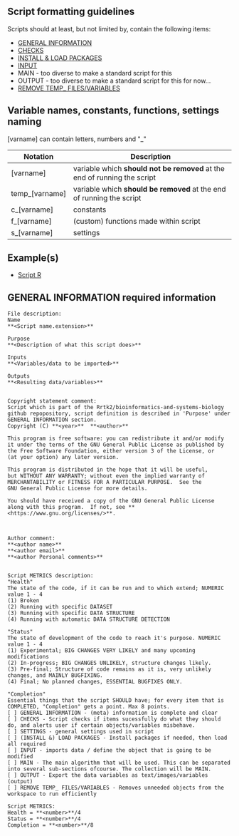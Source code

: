 ## Script formatting guidelines
Scripts should at least, but not limited by, contain the following items:
- [GENERAL INFORMATION](https://github.com/Rrtk2/bioinformatics-and-systems-biology/blob/master/Script-essentials/GENERAL-INFORMATION.R) 
- [CHECKS](https://github.com/Rrtk2/bioinformatics-and-systems-biology/blob/master/Script-essentials/CHECKS.R) 
- [INSTALL & LOAD PACKAGES](https://github.com/Rrtk2/bioinformatics-and-systems-biology/blob/master/Script-essentials/INSTALL-LOAD-PACKAGES.R) 
- [INPUT](https://github.com/Rrtk2/bioinformatics-and-systems-biology/blob/master/Script-essentials/INPUT.R) 
- MAIN - too diverse to make a standard script for this
- OUTPUT - too diverse to make a standard script for this for now...
- [REMOVE TEMP_ FILES/VARIABLES](https://github.com/Rrtk2/bioinformatics-and-systems-biology/blob/master/Script-essentials/REMOVE%20TEMP_VARS.R) 

## Variable names, constants, functions, settings naming
[varname] can contain letters, numbers and "_"

| Notation 	|   Description	|   	
|---	|---	|
| [varname] 	|  variable which **should not be removed** at the end of running the script 	|
| temp_[varname] 	|  variable which **should be removed** at the end of running the script 	|
| c_[varname] 	|   constants	|
| f_[varname] 	|   (custom) functions made within script	|
| s_[varname] 	|   settings	|

## Example(s)
- [Script R](https://github.com/Rrtk2/bioinformatics-and-systems-biology/blob/master/Script-essentials/EXAMPLE-SCRIPT-1.R) 


## GENERAL INFORMATION required information
	File description:
	Name
	**<Script name.extension>**

	Purpose 
	**<Description of what this script does>**

	Inputs
	**<Variables/data to be imported>**

	Outputs
	**<Resulting data/variables>**


	Copyright statement comment:
	Script which is part of the Rrtk2/bioinformatics-and-systems-biology 
	github repopository, script definition is described in 'Purpose' under 
	GENERAL INFORMATION section.
	Copyright (C) **<year>**  **<author>**

	This program is free software: you can redistribute it and/or modify
	it under the terms of the GNU General Public License as published by
	the Free Software Foundation, either version 3 of the License, or
	(at your option) any later version.

	This program is distributed in the hope that it will be useful,
	but WITHOUT ANY WARRANTY; without even the implied warranty of
	MERCHANTABILITY or FITNESS FOR A PARTICULAR PURPOSE.  See the
	GNU General Public License for more details.

	You should have received a copy of the GNU General Public License
	along with this program.  If not, see **<https://www.gnu.org/licenses/>**.



	Author comment:
	**<author name>**
	**<author email>**
	**<author Personal comments>**


	Script METRICS description:
	"Health"
	The state of the code, if it can be run and to which extend; NUMERIC value 1 - 4
	(1) Broken
	(2) Running with specific DATASET
	(3) Running with specific DATA STRUCTURE
	(4) Running with automatic DATA STRUCTURE DETECTION

	"Status"
	The state of development of the code to reach it's purpose. NUMERIC value 1 - 4
	(1) Experimental; BIG CHANGES VERY LIKELY and many upcoming modifications
	(2) In-progress; BIG CHANGES UNLIKELY, structure changes likely.
	(3) Pre-final; Structure of code remains as it is, very unlikely changes, and MAINLY BUGFIXING.
	(4) Final; No planned changes, ESSENTIAL BUGFIXES ONLY.

	"Completion"
	Essential things that the script SHOULD have; for every item that is COMPLETED, "Completion" gets a point. Max 8 points.
	[ ] GENERAL INFORMATION - (meta) information is complete and clear
	[ ] CHECKS - Script checks if items sucessfully do what they should do, and alerts user if certain objects/variables misbehave.
	[ ] SETTINGS - general settings used in script
	[ ] (INSTALL &) LOAD PACKAGES - Install packages if needed, then load all required
	[ ] INPUT - imports data / define the object that is going to be modified
	[ ] MAIN - The main algorithm that will be used. This can be separated into several sub-sections ofcourse. The collection will be MAIN.
	[ ] OUTPUT - Export the data variables as text/images/variables (output)
	[ ] REMOVE TEMP_ FILES/VARIABLES - Removes unneeded objects from the workspace to run efficiently

	Script METRICS:
	Health = **<number>**/4
	Status = **<number>**/4
	Completion = **<number>**/8


